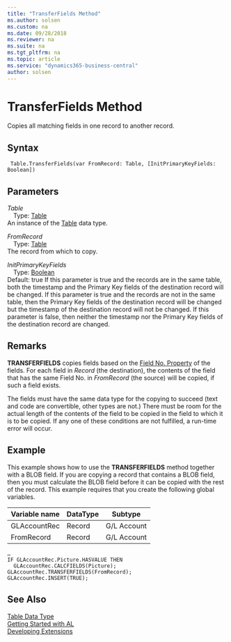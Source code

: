 ```yaml
---
title: "TransferFields Method"
ms.author: solsen
ms.custom: na
ms.date: 09/28/2018
ms.reviewer: na
ms.suite: na
ms.tgt_pltfrm: na
ms.topic: article
ms.service: "dynamics365-business-central"
author: solsen
---
```

[//]: # (START>DO_NOT_EDIT)
[//]: # (IMPORTANT:Do not edit any of the content between here and the END>DO_NOT_EDIT.)
[//]: # (Any modifications should be made in the .resx files in the ModernDev repo.)
# TransferFields Method
Copies all matching fields in one record to another record.

## Syntax
```
 Table.TransferFields(var FromRecord: Table, [InitPrimaryKeyFields: Boolean])
```
## Parameters
*Table*  
&emsp;Type: [Table](table-data-type.md)  
An instance of the [Table](table-data-type.md) data type.  

*FromRecord*  
&emsp;Type: [Table](table-data-type.md)  
The record from which to copy.
          
*InitPrimaryKeyFields*  
&emsp;Type: [Boolean](boolean-data-type.md)  
Default: true
If this parameter is true and the records are in the same table, both the timestamp and the Primary Key fields of the destination record will be changed.
If this parameter is true and the records are not in the same table, then the Primary Key fields of the destination record will be changed but the timestamp of the destination record will not be changed.
If this parameter is false, then neither the timestamp nor the Primary Key fields of the destination record are changed.
          



[//]: # (IMPORTANT: END>DO_NOT_EDIT)

## Remarks  
 **TRANSFERFIELDS** copies fields based on the [Field No. Property](../properties/devenv-Field-No.-Property.md) of the fields. For each field in *Record* \(the destination\), the contents of the field that has the same Field No. in *FromRecord* \(the source\) will be copied, if such a field exists.  
  
 The fields must have the same data type for the copying to succeed \(text and code are convertible, other types are not.\) There must be room for the actual length of the contents of the field to be copied in the field to which it is to be copied. If any one of these conditions are not fulfilled, a run-time error will occur.  
  
## Example  
 This example shows how to use the **TRANSFERFIELDS** method together with a BLOB field. If you are copying a record that contains a BLOB field, then you must calculate the BLOB field before it can be copied with the rest of the record. This example requires that you create the following global variables.  
  
|Variable name|DataType|Subtype|  
|-------------------|--------------|-------------|  
|GLAccountRec|Record|G/L Account|  
|FromRecord|Record|G/L Account|  
  
```  
…  
IF GLAccountRec.Picture.HASVALUE THEN  
  GLAccountRec.CALCFIELDS(Picture);  
GLAccountRec.TRANSFERFIELDS(FromRecord);  
GLAccountRec.INSERT(TRUE);  
```  
  

## See Also
[Table Data Type](table-data-type.md)  
[Getting Started with AL](../devenv-get-started.md)  
[Developing Extensions](../devenv-dev-overview.md)
